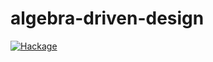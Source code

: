 # algebra-driven-design

[![Hackage](https://img.shields.io/hackage/v/algebra-driven-design.svg?logo=haskell&label=algebra-driven-design)](https://hackage.haskell.org/package/algebra-driven-design)
